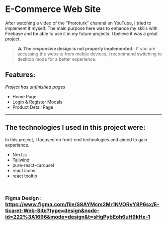 # E-Commerce Web Site

After watching a video of the "Prototurk" channel on YouTube, I tried to implement it myself. The main purpose here was to enhance my skills with Firebase and be able to use it in my future projects. I believe it was a great project.

> :warning: **The responsive design is not properly implemented.**: If you are accessing the website from mobile devices, I recommend switching to desktop mode for a better experience.

## Features:
*Project has unfinished pages*
- Home Page
- Login & Register Modals
- Product Detail Page

---

## The technologies I used in this project were:

In this project, I focused on front-end technologies and aimed to gain experience.

- Next.js
- Tailwind
- pure-react-carousel
- react icons
- react tooltip



<br>

### Figma Design : https://www.figma.com/file/S8AYMcm2Mr1NVORvY8P6sx/E-ticaret-Web-Site?type=design&node-id=222%3A1696&mode=design&t=sHgPybEoh6uH9kHe-1
